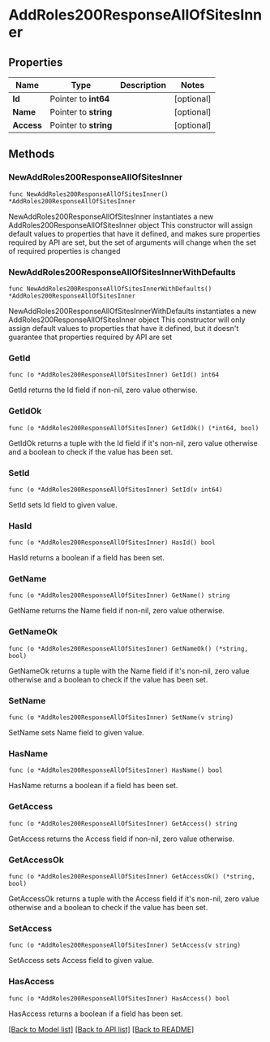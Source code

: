 # AddRoles200ResponseAllOfSitesInner

## Properties

Name | Type | Description | Notes
------------ | ------------- | ------------- | -------------
**Id** | Pointer to **int64** |  | [optional] 
**Name** | Pointer to **string** |  | [optional] 
**Access** | Pointer to **string** |  | [optional] 

## Methods

### NewAddRoles200ResponseAllOfSitesInner

`func NewAddRoles200ResponseAllOfSitesInner() *AddRoles200ResponseAllOfSitesInner`

NewAddRoles200ResponseAllOfSitesInner instantiates a new AddRoles200ResponseAllOfSitesInner object
This constructor will assign default values to properties that have it defined,
and makes sure properties required by API are set, but the set of arguments
will change when the set of required properties is changed

### NewAddRoles200ResponseAllOfSitesInnerWithDefaults

`func NewAddRoles200ResponseAllOfSitesInnerWithDefaults() *AddRoles200ResponseAllOfSitesInner`

NewAddRoles200ResponseAllOfSitesInnerWithDefaults instantiates a new AddRoles200ResponseAllOfSitesInner object
This constructor will only assign default values to properties that have it defined,
but it doesn't guarantee that properties required by API are set

### GetId

`func (o *AddRoles200ResponseAllOfSitesInner) GetId() int64`

GetId returns the Id field if non-nil, zero value otherwise.

### GetIdOk

`func (o *AddRoles200ResponseAllOfSitesInner) GetIdOk() (*int64, bool)`

GetIdOk returns a tuple with the Id field if it's non-nil, zero value otherwise
and a boolean to check if the value has been set.

### SetId

`func (o *AddRoles200ResponseAllOfSitesInner) SetId(v int64)`

SetId sets Id field to given value.

### HasId

`func (o *AddRoles200ResponseAllOfSitesInner) HasId() bool`

HasId returns a boolean if a field has been set.

### GetName

`func (o *AddRoles200ResponseAllOfSitesInner) GetName() string`

GetName returns the Name field if non-nil, zero value otherwise.

### GetNameOk

`func (o *AddRoles200ResponseAllOfSitesInner) GetNameOk() (*string, bool)`

GetNameOk returns a tuple with the Name field if it's non-nil, zero value otherwise
and a boolean to check if the value has been set.

### SetName

`func (o *AddRoles200ResponseAllOfSitesInner) SetName(v string)`

SetName sets Name field to given value.

### HasName

`func (o *AddRoles200ResponseAllOfSitesInner) HasName() bool`

HasName returns a boolean if a field has been set.

### GetAccess

`func (o *AddRoles200ResponseAllOfSitesInner) GetAccess() string`

GetAccess returns the Access field if non-nil, zero value otherwise.

### GetAccessOk

`func (o *AddRoles200ResponseAllOfSitesInner) GetAccessOk() (*string, bool)`

GetAccessOk returns a tuple with the Access field if it's non-nil, zero value otherwise
and a boolean to check if the value has been set.

### SetAccess

`func (o *AddRoles200ResponseAllOfSitesInner) SetAccess(v string)`

SetAccess sets Access field to given value.

### HasAccess

`func (o *AddRoles200ResponseAllOfSitesInner) HasAccess() bool`

HasAccess returns a boolean if a field has been set.


[[Back to Model list]](../README.md#documentation-for-models) [[Back to API list]](../README.md#documentation-for-api-endpoints) [[Back to README]](../README.md)


